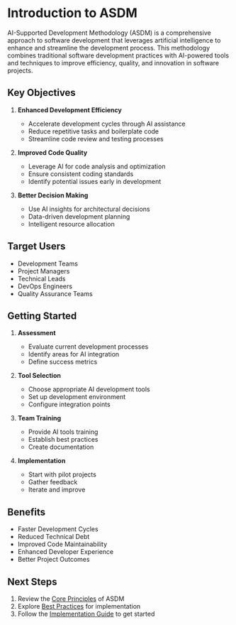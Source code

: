 # Introduction to ASDM

AI-Supported Development Methodology (ASDM) is a comprehensive approach to software development that leverages artificial intelligence to enhance and streamline the development process. This methodology combines traditional software development practices with AI-powered tools and techniques to improve efficiency, quality, and innovation in software projects.

## Key Objectives

1. **Enhanced Development Efficiency**
   - Accelerate development cycles through AI assistance
   - Reduce repetitive tasks and boilerplate code
   - Streamline code review and testing processes

2. **Improved Code Quality**
   - Leverage AI for code analysis and optimization
   - Ensure consistent coding standards
   - Identify potential issues early in development

3. **Better Decision Making**
   - Use AI insights for architectural decisions
   - Data-driven development planning
   - Intelligent resource allocation

## Target Users

- Development Teams
- Project Managers
- Technical Leads
- DevOps Engineers
- Quality Assurance Teams

## Getting Started

1. **Assessment**
   - Evaluate current development processes
   - Identify areas for AI integration
   - Define success metrics

2. **Tool Selection**
   - Choose appropriate AI development tools
   - Set up development environment
   - Configure integration points

3. **Team Training**
   - Provide AI tools training
   - Establish best practices
   - Create documentation

4. **Implementation**
   - Start with pilot projects
   - Gather feedback
   - Iterate and improve

## Benefits

- Faster Development Cycles
- Reduced Technical Debt
- Improved Code Maintainability
- Enhanced Developer Experience
- Better Project Outcomes

## Next Steps

1. Review the [Core Principles](core-principles.md) of ASDM
2. Explore [Best Practices](best-practices.md) for implementation
3. Follow the [Implementation Guide](implementation-guide.md) to get started